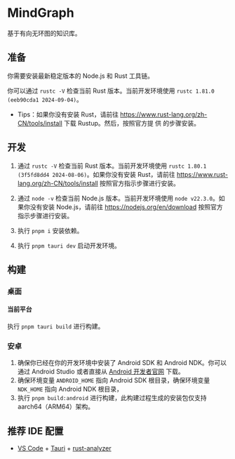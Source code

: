 # MindGraph

基于有向无环图的知识库。

## 准备

你需要安装最新稳定版本的 Node.js 和 Rust 工具链。

你可以通过 `rustc -V` 检查当前 Rust 版本。当前开发环境使用
`rustc 1.81.0 (eeb90cda1 2024-09-04)`。

- Tips：如果你没有安装 Rust，请前往
  https://www.rust-lang.org/zh-CN/tools/install 下载 Rustup。然后，按照官方提 供
  的步骤安装。

## 开发
1. 通过 `rustc -V` 检查当前 Rust 版本。当前开发环境使用
    `rustc 1.80.1 (3f5fd8dd4 2024-08-06)`。如果你没有安装 Rust，请前往
    https://www.rust-lang.org/zh-CN/tools/install 按照官方指示步骤进行安装。

2. 通过 `node -v` 检查当前 Node.js 版本。当前开发环境使用 `node v22.3.0`。如果你没有安装 Node.js，请前往
    https://nodejs.org/en/download 按照官方指示步骤进行安装。

3. 执行 `pnpm i` 安装依赖。
4. 执行 `pnpm tauri dev` 启动开发环境。
## 构建

### 桌面

#### 当前平台

执行 `pnpm tauri build` 进行构建。

### 安卓

1. 确保你已经在你的开发环境中安装了 Android SDK 和 Android NDK。你可以通过
   Android Studio 或者直接从
   [Android 开发者官网](https://developer.android.com/studio) 下载。
2. 确保环境变量 `ANDROID_HOME` 指向 Android SDK 根目录，确保环境变量 `NDK_HOME`
   指向 Android NDK 根目录，
3. 执行 `pnpm build:android` 进行构建，此构建过程生成的安装包仅支持
   aarch64（ARM64）架构。

## 推荐 IDE 配置

- [VS Code](https://code.visualstudio.com/) +
  [Tauri](https://marketplace.visualstudio.com/items?itemName=tauri-apps.tauri-vscode) +
  [rust-analyzer](https://marketplace.visualstudio.com/items?itemName=rust-lang.rust-analyzer)
